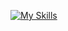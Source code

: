 [![My Skills](https://skillicons.dev/icons?i=html,css,scss,tailwind,bootstrap,js,react,mongodb,firebase,mysql,nodejs,express,postgres,postman,cs,dotnet,flutter,figma,git,github,vscode,notion,discord&perline=23)](https://skillicons.dev)
